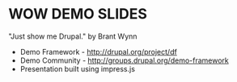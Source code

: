 WOW DEMO SLIDES
===============

"Just show me Drupal." by Brant Wynn

- Demo Framework - http://drupal.org/project/df
- Demo Community - http://groups.drupal.org/demo-framework
- Presentation built using impress.js
